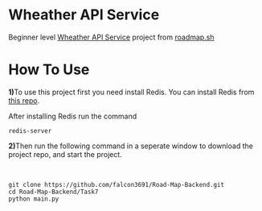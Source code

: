 <h1>Wheather API Service</h1>
Beginner level <a href="https://roadmap.sh/projects/weather-api-wrapper-service">Wheather API Service</a> project from <a href="https://roadmap.sh/backend/projects">roadmap.sh</a><br>
<h1>How To Use</h1> 
<p><b>1)</b>To use this project first you need install Redis. You can install Redis from <a href="https://github.com/tporadowski/redis/releases">this repo</a>.</p>
<p>After installing Redis run the command <pre><code>redis-server</code></pre></p>
<p><b>2)</b>Then run the following command in a seperate window to download the project repo, and start the project.</p><br>
<pre><code>git clone https://github.com/falcon3691/Road-Map-Backend.git
cd Road-Map-Backend/Task7
python main.py</code></pre>
